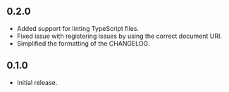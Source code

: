 ## 0.2.0

- Added support for linting TypeScript files.
- Fixed issue with registering issues by using the correct document URI.
- Simplified the formatting of the CHANGELOG.

## 0.1.0

- Initial release.
